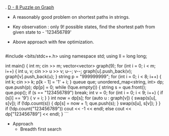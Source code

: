 . [D - 8 Puzzle on Graph](https://atcoder.jp/contests/abc224/tasks/abc224_d)
   - A reasonably good problem on shortest paths in strings.
   - Key observation : only 9! possible states, find the shortest path from given state to - '123456789'
   
    

   - Above approach with few optimization. 
     ```
#include <bits/stdc++.h>
using namespace std;
using ll = long long;


int main() {
    int m;
    cin >> m;
    vector<vector<int>> graph(9);
    for (int i = 0; i < m; i++) {
        int u, v;
        cin >> u >> v;
        u--;
        v--;
        graph[u].push_back(v);
        graph[v].push_back(u);
    }
    string p = "999999999";
    for (int i = 0; i < 8; i++) {
        int k;
        cin >> k;
        p[k - 1] = '1' + i;
    }
    queue<string> que;
    unordered_map<string, int> dp;
    que.push(p);
    dp[p] = 0;
    while (!que.empty()) {
        string s = que.front();
        que.pop();
        if (s == "123456789") break;
        int v = 0;
        for (int i = 0; i < 9; i++) {
            if (s[i] == '9') {
                v = i;
            }
        }
        int now = dp[s];
        for (auto u : graph[v]) {
            swap(s[u], s[v]);
            if (!dp.count(s)) {
                dp[s] = now + 1;
                que.push(s);
            }
            swap(s[u], s[v]);
        }
    }
    if (!dp.count("123456789"))
        cout << -1 << endl;
    else
        cout << dp["123456789"] << endl;
}
     ```
      </details>
   - Approach
      - Breadth first search 
